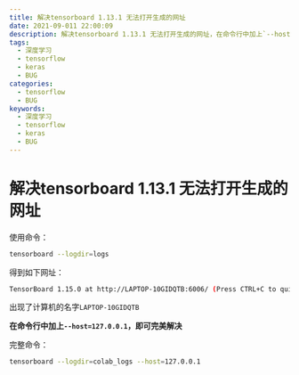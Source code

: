 ```yaml
---
title: 解决tensorboard 1.13.1 无法打开生成的网址
date: 2021-09-011 22:00:09
description: 解决tensorboard 1.13.1 无法打开生成的网址，在命令行中加上`--host=127.0.0.1`，即可完美解决
tags:
  - 深度学习
  - tensorflow
  - keras
  - BUG
categories: 
  - tensorflow
  - BUG
keywords:
  - 深度学习
  - tensorflow
  - keras
  - BUG
---
```


# 解决tensorboard 1.13.1 无法打开生成的网址

使用命令：

```bash
tensorboard --logdir=logs
```

得到如下网址：

```bash
TensorBoard 1.15.0 at http://LAPTOP-10GIDQTB:6006/ (Press CTRL+C to quit)
```

出现了计算机的名字`LAPTOP-10GIDQTB`

**在命令行中加上`--host=127.0.0.1`，即可完美解决**

完整命令：

```bash
tensorboard --logdir=colab_logs --host=127.0.0.1
```

